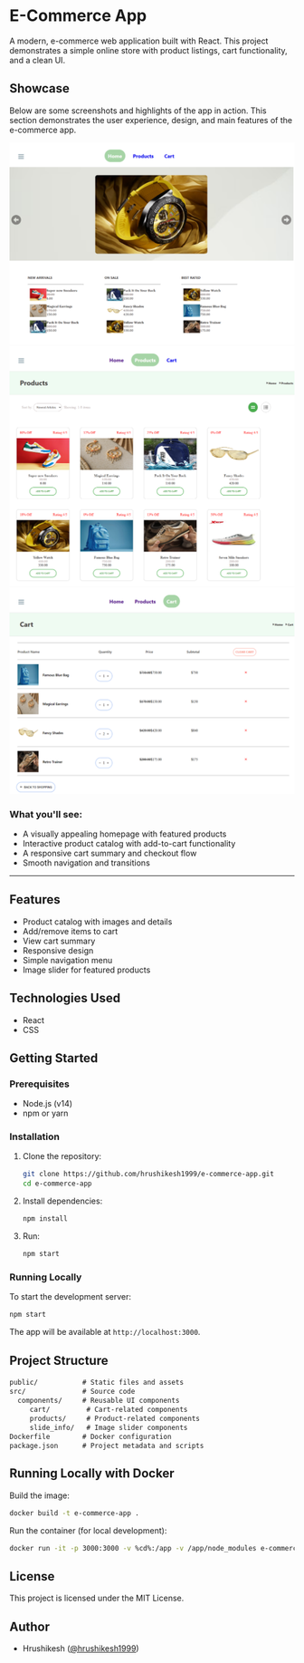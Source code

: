 
# E-Commerce App

A modern, e-commerce web application built with React. This project demonstrates a simple online store with product listings, cart functionality, and a clean UI.

## Showcase

Below are some screenshots and highlights of the app in action. This section demonstrates the user experience, design, and main features of the e-commerce app.

<!-- Add your screenshots below. Example: -->
![Home Page](screenshots/homepage.png)
![Product Listing](screenshots/products.png)
![Cart View](screenshots/cart.png)

### What you'll see:
- A visually appealing homepage with featured products
- Interactive product catalog with add-to-cart functionality
- A responsive cart summary and checkout flow
- Smooth navigation and transitions

---

## Features
- Product catalog with images and details
- Add/remove items to cart
- View cart summary
- Responsive design
- Simple navigation menu
- Image slider for featured products

## Technologies Used
- React
- CSS

## Getting Started

### Prerequisites
- Node.js (v14)
- npm or yarn

### Installation
1. Clone the repository:
	```sh
	git clone https://github.com/hrushikesh1999/e-commerce-app.git
	cd e-commerce-app
	```
2. Install dependencies:
	```sh
	npm install
	```

3. Run:
	```sh
	npm start
	```

### Running Locally
To start the development server:
```sh
npm start
```
The app will be available at `http://localhost:3000`.

## Project Structure
```
public/           # Static files and assets
src/              # Source code
  components/     # Reusable UI components
	 cart/         # Cart-related components
	 products/     # Product-related components
	 slide_info/   # Image slider components
Dockerfile        # Docker configuration
package.json      # Project metadata and scripts
```
## Running Locally with Docker

Build the image:

```bash
docker build -t e-commerce-app .
```
Run the container (for local development):
```bash
docker run -it -p 3000:3000 -v %cd%:/app -v /app/node_modules e-commerce-app
```

## License
This project is licensed under the MIT License.

## Author
- Hrushikesh ([@hrushikesh1999](https://github.com/hrushikesh1999))

